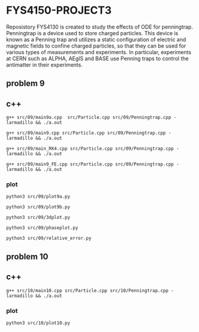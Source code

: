 # FYS4150-PROJECT3

Reposistory FYS4130 is created to study the effects of ODE for penningtrap. Penningtrap is  a device used to store charged particles. This device is known as a Penning trap and utilizes a static configuration of electric and magnetic fields to confine charged particles, so that they can be used for various types of measurements and experiments. In particular, experiments at CERN such as ALPHA, AEgIS and BASE use Penning traps to control the antimatter in their experiments.

## problem 9

## c++

`g++ src/09/main9a.cpp  src/Particle.cpp src/09/Penningtrap.cpp -larmadillo && ./a.out`

`g++ src/09/main9.cpp src/Particle.cpp src/09/Penningtrap.cpp -larmadillo && ./a.out`

`g++ src/09/main_RK4.cpp src/Particle.cpp src/09/Penningtrap.cpp -larmadillo && ./a.out`

`g++ src/09/main9_FE.cpp src/Particle.cpp src/09/Penningtrap.cpp -larmadillo && ./a.out`

### plot

`python3 src/09/plot9a.py`

`python3 src/09/plot9b.py`

`python3 src/09/3dplot.py`

`python3 src/09/phaseplot.py`

`python3 src/09/relative_error.py`

## problem 10

## c++

`g++ src/10/main10.cpp src/Particle.cpp src/10/Penningtrap.cpp -larmadillo && ./a.out`

### plot

`python3 src/10/plot10.py`
